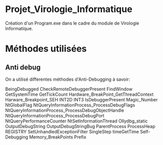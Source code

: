 # Projet_Virologie_Informatique
Création d'un Program.exe dans le cadre du module de Virologie Informatique.
 
# Méthodes utilisées
## Anti debug

On a utilisé differentes méthodes d'Anti-Debugging  à savoir:

BeingDebugged
CheckRemoteDebuggerPresent
FindWindow
GetSystemTime
GetTickCount
Hardware_BreakPoint_GetThreadContext
Harware_Breakpoint_SEH
INT2D
INT3
IsDebuggerPresent
Magic_Number
NtGlobalFlag
NtQueryInformationProcess_ProcessDebugFlags
NtQueryInformationProcess_ProcessDebugObjectHandle
NtQueryInformationProcess_ProcessDebugPort
NtQueryPerformanceCounter
NtSetInformationThread
Ollydbg_static
OutputDebugString
OutputDebugStringBug
ParentProcess
ProcessHeap
REGISTRY
SetUnhandledExceptionFilter
SingleStep
timeGetTime
Self-Debugging
Memory_BreakPoints
Prefix
